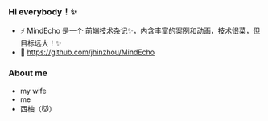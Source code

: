 ### Hi everybody！✨

- ⚡ MindEcho 是一个 前端技术杂记✨，内含丰富的案例和动画，技术很菜，但目标远大！✨
- 💬 https://github.com/jhinzhou/MindEcho

### About me
  - my wife
  - me
  - 西柚（🐱）
<!--
**jhinzhou/jhinzhou** is a ✨ _special_ ✨ repository because its `README.md` (this file) appears on your GitHub profile.

Here are some ideas to get you started:

- 🔭 I’m currently working on ...
- 🌱 I’m currently learning ...
- 👯 I’m looking to collaborate on ...
- 🤔 I’m looking for help with ...
- 💬 Ask me about ...
- 📫 How to reach me: ...
- 😄 Pronouns: ...
- ⚡ Fun fact: ...
-->
